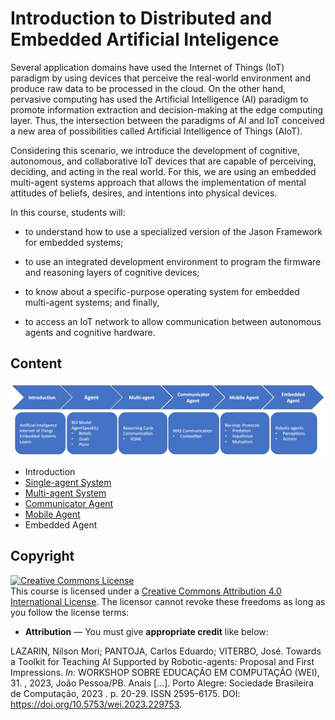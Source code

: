 # Introduction to Distributed and Embedded Artificial Inteligence

Several application domains have used the Internet of Things (IoT) paradigm by using devices that perceive the real-world environment and produce raw data to be processed in the cloud. On the other hand, pervasive computing has used the Artificial Intelligence (AI) paradigm to promote information extraction and decision-making at the edge computing layer.  Thus, the intersection between the paradigms of AI and IoT conceived a new area of possibilities called Artificial Intelligence of Things (AIoT). 

Considering this scenario, we introduce the development of cognitive, autonomous, and collaborative IoT devices that are capable of perceiving, deciding, and acting in the real world. For this, we are using an embedded multi-agent systems approach that allows the implementation of mental attitudes of beliefs, desires, and intentions into physical devices. 

In this course, students will: 
+ to understand how to use a specialized version of the Jason Framework for embedded systems; 

+ to use an integrated development environment to program the firmware and reasoning layers of cognitive devices; 

+ to know about a specific-purpose operating system for embedded multi-agent systems; and finally, 

+ to access an IoT network to allow communication between autonomous agents and cognitive hardware.


## Content

![approach.png](.imgs/approach.png)

+ Introduction
+ [Single-agent System](02-Single-agentSystem#02---single-agent-systems)
+ [Multi-agent System](03-Multi-agentSystem#03---multi-agent-systems)
+ [Communicator Agent](04-LimitedOpenMAS#04---communicator-agent)
+ [Mobile Agent](05-OpenMAS#05---mobile-agent)
+ Embedded Agent

## Copyright
<a rel="license" href="http://creativecommons.org/licenses/by/4.0/"><img alt="Creative Commons License" style="border-width:0" src="https://i.creativecommons.org/l/by/4.0/88x31.png" /></a><br />This course is licensed under a <a rel="license" href="http://creativecommons.org/licenses/by/4.0/">Creative Commons Attribution 4.0 International License</a>. The licensor cannot revoke these freedoms as long as you follow the license terms:

* __Attribution__ — You must give __appropriate credit__ like below:

LAZARIN, Nilson Mori; PANTOJA, Carlos Eduardo; VITERBO, José. Towards a Toolkit for Teaching AI Supported by Robotic-agents: Proposal and First Impressions. _In:_ WORKSHOP SOBRE EDUCAÇÃO EM COMPUTAÇÃO (WEI), 31. , 2023, João Pessoa/PB. Anais [...]. Porto Alegre: Sociedade Brasileira de Computação, 2023 . p. 20-29. ISSN 2595-6175. DOI: https://doi.org/10.5753/wei.2023.229753. 
